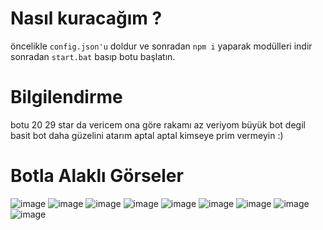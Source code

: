# Nasıl kuracağım ?

öncelikle ```config.json'u``` doldur ve sonradan ```npm i``` yaparak modülleri indir sonradan ```start.bat``` basıp botu başlatın. 


# Bilgilendirme
botu 20 29 star da vericem ona göre rakamı az veriyom büyük bot degil basit bot daha güzelini atarım aptal aptal kimseye prim vermeyin :)

# Botla Alaklı Görseler
![image](https://media.discordapp.net/attachments/1098284616047140967/1143714948174848070/Ekran_goruntusu_2023-08-23_041035.png?width=318&height=263)
![image](https://media.discordapp.net/attachments/1098284616047140967/1143714948418125885/Ekran_goruntusu_2023-08-23_041049.png?width=254&height=133)
![image](https://media.discordapp.net/attachments/1098284616047140967/1143714948636233798/Ekran_goruntusu_2023-08-23_041107.png?width=253&height=85)
![image](https://media.discordapp.net/attachments/1098284616047140967/1143714948871102465/Ekran_goruntusu_2023-08-23_041129.png?width=328&height=164)
![image](https://media.discordapp.net/attachments/1098284616047140967/1143714949353459793/Ekran_goruntusu_2023-08-23_041201.png?width=339&height=149)
![image](https://media.discordapp.net/attachments/1098284616047140967/1143714949584134246/Ekran_goruntusu_2023-08-23_041219.png?width=569&height=177)
![image](https://media.discordapp.net/attachments/1098284616047140967/1143714949806440448/Ekran_goruntusu_2023-08-23_041324.png?width=253&height=217)
![image](https://media.discordapp.net/attachments/1098284616047140967/1143714950024548372/Ekran_goruntusu_2023-08-23_041354.png?width=710&height=126)
![image](https://media.discordapp.net/attachments/1098284616047140967/1143714950251028540/Ekran_goruntusu_2023-08-23_041423.png?width=387&height=175)
